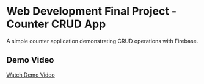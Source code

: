 # Web Development Final Project - Counter CRUD App

A simple counter application demonstrating CRUD operations with Firebase.

## Demo Video

[Watch Demo Video](https://drive.google.com/file/d/1LMC1hrdq9Qs3uyz4EKKCxscyTXdzq6Jv/view?usp=sharing)


